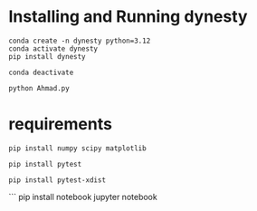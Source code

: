 # Installing and Running dynesty
```
conda create -n dynesty python=3.12
conda activate dynesty
pip install dynesty
```
```
conda deactivate
```
```
python Ahmad.py
```
# requirements

```
pip install numpy scipy matplotlib
```
```
pip install pytest
```
```
pip install pytest-xdist
```

‍‍‍‍```
pip install notebook jupyter notebook
```
